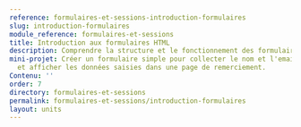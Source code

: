 ```yaml
---
reference: formulaires-et-sessions-introduction-formulaires
slug: introduction-formulaires
module_reference: formulaires-et-sessions
title: Introduction aux formulaires HTML
description: Comprendre la structure et le fonctionnement des formulaires HTML.
mini-projet: Créer un formulaire simple pour collecter le nom et l'email d'un utilisateur,
  et afficher les données saisies dans une page de remerciement.
Contenu: ''
order: 7
directory: formulaires-et-sessions
permalink: formulaires-et-sessions/introduction-formulaires
layout: units
---
```

